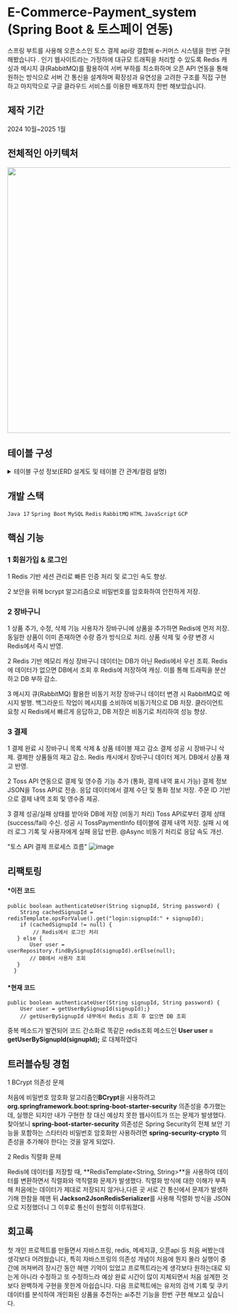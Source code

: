 # **E-Commerce-Payment_system (Spring Boot & 토스페이 연동)**
스프링 부트를 사용해 오픈소스인 토스 결제 api랑 결합해 e-커머스 시스템을 한번 구현 해봤습니다 . 인기 웹사이트라는 가정하에 대규모 트래픽을 처리할 수 있도록 Redis 캐싱과 메시지 큐(RabbitMQ)를 활용하여 서버 부하를 최소화하며 오픈 API 연동을 통해 원하는 방식으로 서버 간 통신을 설계하며 확장성과 유연성을 고려한 구조를 직접 구현하고 마지막으로 구글 클라우드 서비스를 이용한 배포까지 한번 해보았습니다.
## 제작 기간
2024 10월~2025 1월

## 전체적인 아키텍처
<img src="https://github.com/user-attachments/assets/d97f883d-6f19-4740-b92d-00c25c370015" width="600" />




## 테이블 구성
<details>
  <summary>테이블 구성 정보(ERD 설계도 및 테이블 간 관계/컬럼 설명)</summary>

  ![image](https://github.com/user-attachments/assets/9f543a9e-347b-4fd8-bce3-f3170f30be48)

  1 유저 테이블


  ![image](https://github.com/user-attachments/assets/a58aa0ec-3044-4c76-bd76-c13eacb1ec17)

  유저의 기본 정보를 저장하는 테이블입니다.

    - **user_id**: 유저 번호 (BIGNINT UNSIGNED, 기본 키)
        -  `INT`를 사용할 수 있지만,유저 수가 많은 대규모 사이트라는 생각을 구현 함으로써 확장 가능성을 고려해 `BIGINT`를 사용함,@GeneratedValue(strategy = GenerationType.IDENTITY)설정으로 가입순서대로 번호 매기게 함
    - **name**: 유저 이름 (VARCHAR(255), NOT NULL)
    - **phone**: 유저 핸드폰 (VARCHAR(11), NOT NULL)
        - 핸드폰 번호 길이에 맞게 11자로 제한 함
    - **signup_id**: 유저 아이디 (VARCHAR(15), NOT NULL)
        - 아이디 길이를 15자로 제한, 중복 방지로 'JPA'에서 @Column(unique = true) 설정과 existsBySignupId(signupId) 메서드를 사용하여 회원가입 시 중복된 이메일이 저장되지 않도록 처리함.
    - **signup_password**:유저 비밀번호 (varchar(255), NOT NULL)
        - bcrypt라는 비밀번호 해싱 알고리즘을 사용함으로써 암호화된 비밀번호로 db에 저장되게 힘을 가함
    - **created_at**: 생성 날짜 (TIMESTAMP, NOT NULL)
    - **updated_at**: 업데이트 날짜 (datetime(6), NOT NULL)
        - 회원가입 정보 수정하면 최근에 언제 바꿨는지 시간 데이터 저장
     
     
  2 상품 테이블
  ![image](https://github.com/user-attachments/assets/a59509bb-d20f-4087-8267-672465a6b450)

  웹 사이트에 있는 모든 상품 정보들을 담고있는 테이블 입니다.

    - **prodcut_id**: 상품 번호 (BIGNINT UNSIGNED, 기본 키)
        - 상품 번호도`INT`를 사용할 수 있지만,수많은 상품 등록을 예상해 `BIGINT`를 사용함,@GeneratedValue(strategy = GenerationType.IDENTITY)설정으로 상품 등록 순서대로 번호 매기게함.
    - **name**: 상품 이름 (VARCHAR(255), NOT NULL)
    - **price**: 상품 가격(INT, NOT NULL)
    - **category**: 상품 종류 (VARCHAR(255), NOT NULL)
    - **country**: 상품 이름 (VARCHAR(255), NOT NULL)
    - **manufacturer**: 제조 업체 (VARCHAR(255), NOT NULL)
    - **quantity**: 재고 수량 (INT, NOT NULL)
      


  3 장바구니 테이블
  ![image](https://github.com/user-attachments/assets/4de8cfa4-b2f2-4280-bb57-06b00b80ad18)

  유저들의 장바구니 데이터를 담고 있는 테이블입니다
  


   - **cart_id**: 유저 번호 (BIGNINT UNSIGNED, 기본 키)
        - 수많은 장바구니 데이터 등록을 예상해 `BIGINT`를 사용함,@GeneratedValue(strategy = GenerationType.IDENTITY)설정으로 장바구니 생성 순서대로 번호 매기게함.
   - **prodcut_id**: 상품 이름 (BIGNINT UNSIGNED, 유니크 키)
        - 상품 테이블의 상품 ID를 참조하는 외래 키로, 장바구니에 상품이 추가되면 해당 상품의 번호가 저장됨 이후 상품 번호를 활용하여 상품 테이블에서 가격 및 재고 수량을 조회하여 표시함.
   - **user_id**: 상품 이름 (BIGNINT UNSIGNED, 유니크 키)
        - 유저 테이블의 ID를 참조하는 외래 키로, 장바구니가 특정 사용자에게 속하도록 설정됨 로그인한 사용자의 user_id를 기반으로 장바구니 목록을 조회하여 해당 사용자의 장바구니 정보를 가져올 수 있음.
   - **signup_id**: 유저 아이디 (VARCHAR(15), NOT NULL)
   - **quantity**: 재고 수량 (INT, NOT NULL)
       - 사용자가 장바구니에 추가한 상품의 개수를 저장하는 필드 동일한 상품을 여러 개 담을 경우, 해당 상품의 quantity 값이 증가함 또한 추가하기전 상품 id를 통해 재고가 남아있는지 확인
   - **created_at**: 생성 날짜 (TIMESTAMP, NOT NULL)
   - **updated_at**: 업데이트 날짜 (datetime(6), NOT NULL)
       - 장바구니 추가/삭제/변경하면 최근에 언제 바꿨는지 시간 데이터 저장.
   
  

  4 사이트 결제기록 테이블
  ![image](https://github.com/user-attachments/assets/fba95565-867d-4a2b-b24c-7d5218f3c819)

  사이트에서 유저가 언제, 어떤 상품을 얼마나 구매했는지 또는 결제가 성공했는지 실패했는지를 기록하는 DB 테이블입니다.
   - **web_payment_id**:결제 번호 (BIGNINT UNSIGNED, 기본 키)
        - 수많은 결제를 예상해 `BIGINT`를 사용함,@GeneratedValue(strategy = GenerationType.IDENTITY)설정으로 결제 순서대로 번호 매기게함.
   - **user_id**: 유저 번호 (BIGNINT UNSIGNED, 유니크 키)
        - 유저 테이블의 ID를 참조하는 외래 키로, 장바구니가 특정 사용자에게 속하도록 설정됨 로그인한 사용자의 user_id를 기반으로 장바구니 목록을 조회하여 해당 사용자의 장바구니 정보를 가져올 수 있음.
   - **signup_id**: 유저 아이디 (VARCHAR(15), NOT NULL)
   - **total_quantity**: 총 수량 (INT, NOT NULL)
       - 결제하려고 하는 상품들의 총 수량을 나타냄
   - **total_price**: 총 가격 (INT, NOT NULL)
       - 결제하려고 하는 상품들의 수량과 가격들을 곱해서 총 가격을 나타냄
   - **customer_name  **: 유저 이름 (VARCHAR(255), NOT NULL)
       - user_id를 기반으로 유저 테이블에서 가져온 이름을 저장하여, 결제 내역에서 결제자의 이름을 명확히 식별할 수 있도록 함.
   - **customer_phone **: 유저 아이디 (VARCHAR(255), NOT NULL)
       - user_id를 기반으로 유저 테이블에서 가져온 이름을 저장하여, 결제 내역에서 결제자의 전화번호를 명확히 식별할 수 있도록 함.
   - **payment_status**: 결제 상태 (VARCHAR(255), NOT NULL)
       - **초기값은 "보류"이며, 결제 진행 상황에 따라 "결제 성공" 또는 "결제 실패"로 변경됨. 서버에서 결제 시스템과 연동하여 해당 값을 업데이트함
   - **created_at**: 생성 날짜 (TIMESTAMP, NOT NULL)


  5 토스페이 결제 테이블
  ![image](https://github.com/user-attachments/assets/316c3f78-12fd-410b-a70c-48e0d1055e86)

  토스페이 결제 API를 통해 처리된 결제 내역을 저장하는 테이블입니다. 해당 테이블을 통해 특정 사용자의 결제 상태를 확인합니다.

   - **toss_payment_id**:토스 결제 번호 (BIGNINT UNSIGNED, 기본 키)
        - 수많은 결제를 예상해 `BIGINT`를 사용함,@GeneratedValue(strategy = GenerationType.IDENTITY)설정으로 결제 순서대로 번호 매기게함.
   - **payment_method **: 결제 방법 (VARCHAR(255), NOT NULL)
        - 무통장 입금,카드 결제,토스 페이 결제 등.
   - **currency**: 통화 (varchar(255) , NOT NULL)
   - **total_price**: 총 가격 (INT, NOT NULL)
       - 서버에서 결제하려고 하는 상품들의 총 가격 정보를 받아와 저장
   - **total_amount **: 총 금액 (INT, NOT NULL)
       - 토스 자체에 할인 된 금액 포함해서 총 금액이 저장 됨
   - **customer_name **: 유저 이름 (VARCHAR(255), NOT NULL)
       -  user_id를 이용해 User 테이블에서 유저의 이름을 가져와 결제 정보 테이블에 직접 저장
   - **customer_phone **: 유저 핸드폰 (VARCHAR(255), NOT NULL)
       - user_id를 이용해 User 테이블에서 유저의 전화번호를 가져와 결제 정보 테이블에 직접 저장
   - **discount**: 할인 금액 (INT, NOT NULL)
       - 토스 페이에서 할인 된 금액을 나타냄
   - **payment_time**: 생성 날짜 (TIMESTAMP, NOT NULL)  




  

  
  </details>




##  개발 스택  
`Java 17` `Spring Boot` `MySQL` `Redis` `RabbitMQ` `HTML` `JavaScript` `GCP`

## 핵심 기능
### 1 회원가입 & 로그인

1 Redis 기반 세션 관리로 빠른 인증 처리 및 로그인 속도 향상.

2 보안을 위해 bcrypt 알고리즘으로 비밀번호를 암호화하여 안전하게 저장.

### 2 장바구니
1 상품 추가, 수정, 삭제 기능
사용자가 장바구니에 상품을 추가하면 Redis에 먼저 저장.
동일한 상품이 이미 존재하면 수량 증가 방식으로 처리.
상품 삭제 및 수량 변경 시 Redis에서 즉시 반영.

2 Redis 기반 메모리 캐싱
장바구니 데이터는 DB가 아닌 Redis에서 우선 조회.
Redis에 데이터가 없으면 DB에서 조회 후 Redis에 저장하여 캐싱.
이를 통해 트래픽을 분산하고 DB 부하 감소.

3 메시지 큐(RabbitMQ) 활용한 비동기 저장
장바구니 데이터 변경 시 RabbitMQ로 메시지 발행.
백그라운드 작업이 메시지를 소비하여 비동기적으로 DB 저장.
클라이언트 요청 시 Redis에서 빠르게 응답하고, DB 저장은 비동기로 처리하여 성능 향상.

### 3 결제
1 결제 완료 시 장바구니 목록 삭제 & 상품 테이블 재고 감소
결제 성공 시 장바구니 삭제.
결제한 상품들의 재고 감소.
Redis 캐시에서 장바구니 데이터 제거.
DB에서 상품 재고 반영.

2 Toss API 연동으로 결제 및 영수증 기능 추가 (통화, 결제 내역 표시 가능)
결제 정보 JSON을 Toss API로 전송.
응답 데이터에서 결제 수단 및 통화 정보 저장.
주문 ID 기반으로 결제 내역 조회 및 영수증 제공.

3 결제 성공/실패 상태를 받아와 DB에 저장 (비동기 처리)
Toss API로부터 결제 상태(success/fail) 수신.
성공 시 TossPaymentInfo 테이블에 결제 내역 저장.
실패 시 에러 로그 기록 및 사용자에게 실패 응답 반환.
@Async 비동기 처리로 응답 속도 개선.

"토스 API 결제 프로세스 흐름"
![image](https://github.com/user-attachments/assets/bdaa700f-277b-40dc-b4dd-0623d85faba2)

## 리팩토링

#### *이전 코드
    public boolean authenticateUser(String signupId, String password) {
        String cachedSignupId = redisTemplate.opsForValue().get("login:signupId:" + signupId);
        if (cachedSignupId != null) {
            // Redis에서 로그인 처리
       } else {
           User user = userRepository.findBySignupId(signupId).orElse(null);
           // DB에서 사용자 조회
       }
      }
#### *현재 코드 

    public boolean authenticateUser(String signupId, String password) {
        User user = getUserBySignupId(signupId);}
        // getUserBySignupId 내부에서 Redis 조회 후 없으면 DB 조회
   

중복 메소드가 발견되어 코드 간소화로 똑같은 redis조회 메소드인 **User user = getUserBySignupId(signupId);** 로 대체하였다

## 트러블슈팅 경험

1 BCrypt 의존성 문제

처음에 비밀번호 암호화 알고리즘인**BCrypt**을 사용하려고 **org.springframework.boot:spring-boot-starter-security** 의존성을 추가했는데, 실행은 되지만 내가 구현한 창 대신 예상치 못한 웹사이트가 뜨는 문제가 발생했다. 찾아보니 **spring-boot-starter-security** 의존성은 Spring Security의 전체 보안 기능을 포함하는 스타터라 비밀번호 암호화만 사용하려면 **spring-security-crypto** 의존성을 추가해야 한다는 것을 알게 되었다.

2 Redis 직렬화 문제

Redis에 데이터를 저장할 때, **RedisTemplate<String, String>**을 사용하여 데이터를 변환하면서 직렬화와 역직렬화 문제가 발생했다. 직렬화 방식에 대한 이해가 부족해 처음에는 데이터가 제대로 저장되지 않거나,다른 곳 서로 간 통신에서 문제가 발생하기해 한참을 헤맨 뒤  **Jackson2JsonRedisSerializer**를 사용해 직렬화 방식을 JSON으로 지정했더니 그 이후로 통신이 원할히 이루워졌다.

## 회고록
첫 개인 프로젝트를 만들면서 자바스프링, redis, 메세지큐, 오픈api 등 처음 써봤는데 생각보다 어려웠습니다, 특히 자바스프링의 의존성 개념이 처음에 뭔지 몰라 실행이 중간에 꺼져버려 장시간 동안 헤맨 기억이 있었고 프로젝트라는게 생각보다 원하는대로 되는게 아니라 수정하고 또 수정하느라 예상 완료 시간이 많이 지체되면서 처음 설계한 것 보다 완벽하게 구현을 못한게 아쉽습니다. 다음 프로젝트에는 유저의 검색 기록 및 쿠키 데이터를 분석하여 개인화된 상품을 추천하는 ai추천 기능을 한번 구현 해보고 싶습니다.
